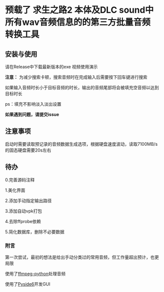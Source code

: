 # 预载了 求生之路2 本体及DLC sound中所有wav音频信息的的第三方批量音频转换工具
## 安装与使用
请在Release中下载最新版本的exe
视频使用演示

**注意：**
为减少搜索卡顿，搜索音频时在完成输入后需要按下回车键进行搜索

如果输入音频时长小于目标音频的时长，输出的音频尾部将会被填充空音频以达到目标时长

ps：填充不影响淡入淡出设置

**如果遇到问题，请提交issue**

## 注意事项
启动时需要读取预记录的音频数据生成选项，根据硬盘速度波动，读取7100MB/s的固态硬盘需要20s左右

## 待办
0.完善源码注释

1.美化界面

2.添加手动指定输出路径

3.添加自动vpk打包

4.去除ffprobe依赖

5.简化数据库，删除不必要数据

### 附言
第一次尝试，最初的想法是给出手动分类过的常用音频，但工作量超出预计，也更局限


使用了[ffmpeg-python](https://github.com/kkroening/ffmpeg-python.git)处理音频

使用了[Pyside6](https://doc.qt.io/qtforpython-6/index.html)开发GUI
